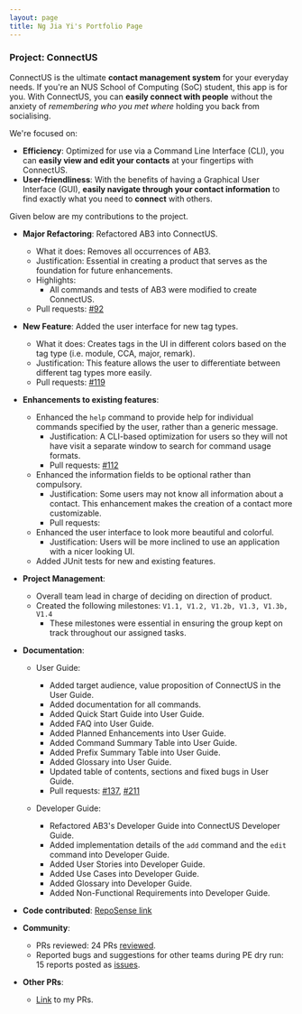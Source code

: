 ```yaml
---
layout: page
title: Ng Jia Yi's Portfolio Page
---
```


### Project: ConnectUS

ConnectUS is the ultimate **contact management system** for your everyday needs. If you're an NUS School of Computing (SoC) student, this app is for you. With ConnectUS, you can **easily connect with people** without the anxiety of _remembering who you met where_ holding you back from socialising.

We're focused on:
- **Efficiency**: Optimized for use via a Command Line Interface (CLI), you can **easily view and edit your contacts** at your fingertips with ConnectUS.
- **User-friendliness**: With the benefits of having a Graphical User Interface (GUI), **easily navigate through your contact information** to find exactly what you need to **connect** with others.

Given below are my contributions to the project.

* **Major Refactoring**: Refactored AB3 into ConnectUS.
  * What it does: Removes all occurrences of AB3.
  * Justification: Essential in creating a product that serves as the foundation for future enhancements.   
  * Highlights:
    * All commands and tests of AB3 were modified to create ConnectUS.
  * Pull requests: [\#92]()

* **New Feature**: Added the user interface for new tag types.
  * What it does: Creates tags in the UI in different colors based on the tag type (i.e. module, CCA, major, remark).
  * Justification: This feature allows the user to differentiate between different tag types more easily.
  * Pull requests: [\#119]()

* **Enhancements to existing features**:
  * Enhanced the `help` command to provide help for individual commands specified by the user, rather than a generic message.
    * Justification: A CLI-based optimization for users so they will not have visit a separate window to search for command usage formats.
    * Pull requests: [\#112]()
  * Enhanced the information fields to be optional rather than compulsory.
    * Justification: Some users may not know all information about a contact. This enhancement makes the creation of a contact more customizable.
    * Pull requests:
  * Enhanced the user interface to look more beautiful and colorful.
    * Justification: Users will be more inclined to use an application with a nicer looking UI.
  * Added JUnit tests for new and existing features.

* **Project Management**:
  * Overall team lead in charge of deciding on direction of product.
  * Created the following milestones: `V1.1, V1.2, V1.2b, V1.3, V1.3b, V1.4`
    * These milestones were essential in ensuring the group kept on track throughout our assigned tasks.

* **Documentation**:
  * User Guide:
    * Added target audience, value proposition of ConnectUS in the User Guide.
    * Added documentation for all commands.
    * Added Quick Start Guide into User Guide.
    * Added FAQ into User Guide.
    * Added Planned Enhancements into User Guide.
    * Added Command Summary Table into User Guide.
    * Added Prefix Summary Table into User Guide.
    * Added Glossary into User Guide.
    * Updated table of contents, sections and fixed bugs in User Guide.
    * Pull requests: [\#137](), [\#211]()
    
  * Developer Guide:
    * Refactored AB3's Developer Guide into ConnectUS Developer Guide.
    * Added implementation details of the `add` command and the `edit` command into Developer Guide.
    * Added User Stories into Developer Guide.
    * Added Use Cases into Developer Guide.
    * Added Glossary into Developer Guide.
    * Added Non-Functional Requirements into Developer Guide.

* **Code contributed**: [RepoSense link](https://nus-cs2103-ay2223s2.github.io/tp-dashboard/?search=gremmyz&breakdown=true&sort=groupTitle&sortWithin=title&since=2023-02-17&timeframe=commit&mergegroup=&groupSelect=groupByRepos&checkedFileTypes=docs~functional-code~test-code~other)

* **Community**:
  * PRs reviewed: 24 PRs [reviewed](https://github.com/AY2223S2-CS2103T-W15-1/tp/pulls?q=is%3Apr+reviewed-by%3A%40me).
  * Reported bugs and suggestions for other teams during PE dry run: 15 reports posted as [issues](https://github.com/gremmyz/ped/issues).

* **Other PRs**:
    * [Link](https://github.com/AY2223S2-CS2103T-W15-1/tp/pulls?q=is%3Apr+assignee%3Agremmyz+) to my PRs.
